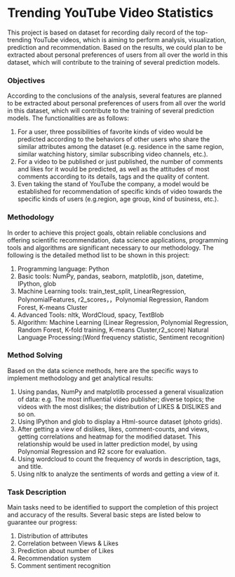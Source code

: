 # Trending YouTube Video Statistics
This project is based on dataset for recording daily record of the top-trending YouTube videos, which is aiming to perform analysis, visualization, prediction and recommendation.
Based on the results, we could plan to be extracted about personal preferences of users from all over the world in this dataset, which will contribute to the training of several prediction models.

### Objectives
According to the conclusions of the analysis, several features are planned to be extracted about personal preferences of users from all over the world in this dataset, which will contribute to the training of several prediction models. The functionalities are as follows:
1. For a user, three possibilities of favorite kinds of video would be predicted according to the behaviors of other users who share the similar attributes among the dataset (e.g. residence in the same region, similar watching history, similar subscribing video channels, etc.).
2. For a video to be published or just published, the number of comments and likes for it would be predicted, as well as the attitudes of most comments according to its details, tags and the quality of content.
3. Even taking the stand of YouTube the company, a model would be established for recommendation of specific kinds of video towards the specific kinds of users (e.g.region, age group, kind of business, etc.).

### Methodology
In order to achieve this project goals, obtain reliable conclusions and offering scientific recommendation, data science applications, programming tools and algorithms are significant necessary to our methodology. The following is the detailed method list to be shown in this project:
1. Programming language: Python
2. Basic tools: NumPy, pandas, seaborn, matplotlib, json, datetime, IPython, glob
3. Machine Learning tools: train_test_split, LinearRegression, PolynomialFeatures, r2_scores，，Polynomial Regression, Random Forest, K-means Cluster
4. Advanced Tools: nltk, WordCloud, spacy, TextBlob
5. Algorithm:
Machine Learning (Linear Regression, Polynomial Regression, Random Forest, K-fold training, K-means Cluster,r2_score)
Natural Language Processing:(Word frequency statistic, Sentiment recognition)

### Method Solving
Based on the data science methods, here are the specific ways to implement methodology and get analytical results:
1. Using pandas, NumPy and matplotlib processed a general visualization of data: e.g. The most influential video publisher; diverse topics; the videos with the most dislikes; the distribution of LIKES & DISLIKES and so on.
2. Using IPython and glob to display a Html-source dataset (photo grids).
3. After getting a view of dislikes, likes, comment-counts, and views, getting correlations and heatmap for the modified dataset. This relationship would be used in latter prediction model, by using Polynomial Regression and R2 score for evaluation.
4. Using wordcloud to count the frequency of words in description, tags, and title.
5. Using nltk to analyze the sentiments of words and getting a view of it.

### Task Description
Main tasks need to be identified to support the completion of this project and accuracy of the results. Several basic steps are listed below to guarantee our progress:
1. Distribution of attributes
2. Correlation between Views & Likes
3. Prediction about number of Likes
4. Recommendation system
5. Comment sentiment recognition